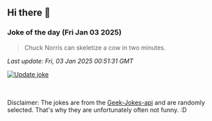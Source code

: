 ## Hi there 👋

### Joke of the day (Fri Jan 03 2025)
<!-- joke -->
>Chuck Norris can skeletize a cow in two minutes.
<!-- /joke -->

*Last update: Fri, 03 Jan 2025 00:51:31 GMT*

[![Update joke](https://github.com/nclskfm/nclskfm/actions/workflows/joke.yml/badge.svg)](https://github.com/nclskfm/nclskfm/actions/workflows/joke.yml)

<br><br>
Disclaimer: The jokes are from the [Geek-Jokes-api](https://github.com/sameerkumar18/geek-joke-api) and are randomly selected. That's why they are unfortunately often not funny. :D
